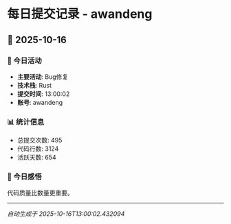 # 每日提交记录 - awandeng

## 📅 2025-10-16

### 🎯 今日活动
- **主要活动**: Bug修复
- **技术栈**: Rust
- **提交时间**: 13:00:02
- **账号**: awandeng

### 📊 统计信息
- 总提交次数: 495
- 代码行数: 3124
- 活跃天数: 654

### 💭 今日感悟
代码质量比数量更重要。

---
*自动生成于 2025-10-16T13:00:02.432094*
